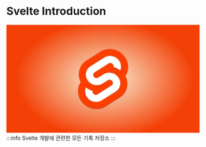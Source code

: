 # Svelte Introduction
![svelte-image](../images/svelte-image.webp)
:::info
Svelte 개발에 관련한 모든 기록 저장소
:::